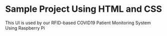 # Sample Project Using HTML and CSS

This UI is used by our RFID-based COVID19 Patient Monitoring System Using Raspberry Pi